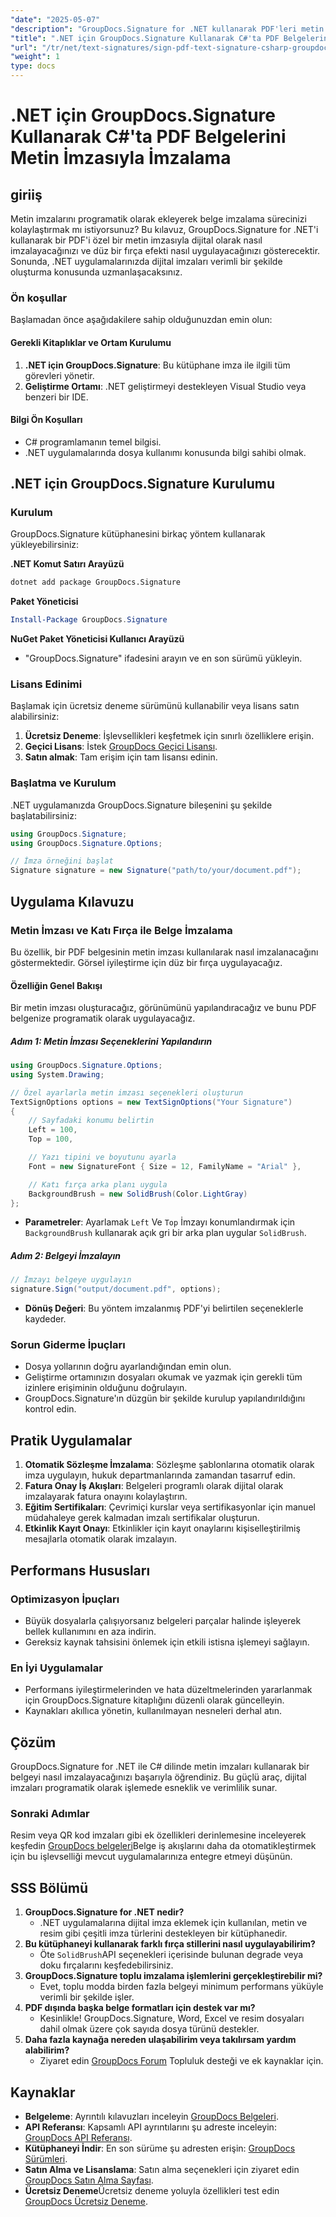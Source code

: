 ```yaml
---
"date": "2025-05-07"
"description": "GroupDocs.Signature for .NET kullanarak PDF'leri metin imzalarıyla dijital olarak nasıl imzalayacağınızı öğrenin. Belge imzalama sürecinizi verimli bir şekilde otomatikleştirin."
"title": ".NET için GroupDocs.Signature Kullanarak C#'ta PDF Belgelerini Metin İmzasıyla İmzalama"
"url": "/tr/net/text-signatures/sign-pdf-text-signature-csharp-groupdocs/"
"weight": 1
type: docs
---
```

# .NET için GroupDocs.Signature Kullanarak C#'ta PDF Belgelerini Metin İmzasıyla İmzalama

## giriiş

Metin imzalarını programatik olarak ekleyerek belge imzalama sürecinizi kolaylaştırmak mı istiyorsunuz? Bu kılavuz, GroupDocs.Signature for .NET'i kullanarak bir PDF'i özel bir metin imzasıyla dijital olarak nasıl imzalayacağınızı ve düz bir fırça efekti nasıl uygulayacağınızı gösterecektir. Sonunda, .NET uygulamalarınızda dijital imzaları verimli bir şekilde oluşturma konusunda uzmanlaşacaksınız.

### Ön koşullar
Başlamadan önce aşağıdakilere sahip olduğunuzdan emin olun:

#### Gerekli Kitaplıklar ve Ortam Kurulumu
1. **.NET için GroupDocs.Signature**: Bu kütüphane imza ile ilgili tüm görevleri yönetir.
2. **Geliştirme Ortamı**: .NET geliştirmeyi destekleyen Visual Studio veya benzeri bir IDE.

#### Bilgi Ön Koşulları
- C# programlamanın temel bilgisi.
- .NET uygulamalarında dosya kullanımı konusunda bilgi sahibi olmak.

## .NET için GroupDocs.Signature Kurulumu

### Kurulum
GroupDocs.Signature kütüphanesini birkaç yöntem kullanarak yükleyebilirsiniz:

**.NET Komut Satırı Arayüzü**
```bash
dotnet add package GroupDocs.Signature
```

**Paket Yöneticisi**
```powershell
Install-Package GroupDocs.Signature
```

**NuGet Paket Yöneticisi Kullanıcı Arayüzü**
- "GroupDocs.Signature" ifadesini arayın ve en son sürümü yükleyin.

### Lisans Edinimi
Başlamak için ücretsiz deneme sürümünü kullanabilir veya lisans satın alabilirsiniz:
1. **Ücretsiz Deneme**: İşlevsellikleri keşfetmek için sınırlı özelliklere erişin.
2. **Geçici Lisans**: İstek [GroupDocs Geçici Lisansı](https://purchase.groupdocs.com/temporary-license/).
3. **Satın almak**: Tam erişim için tam lisansı edinin.

### Başlatma ve Kurulum
.NET uygulamanızda GroupDocs.Signature bileşenini şu şekilde başlatabilirsiniz:

```csharp
using GroupDocs.Signature;
using GroupDocs.Signature.Options;

// İmza örneğini başlat
Signature signature = new Signature("path/to/your/document.pdf");
```

## Uygulama Kılavuzu

### Metin İmzası ve Katı Fırça ile Belge İmzalama
Bu özellik, bir PDF belgesinin metin imzası kullanılarak nasıl imzalanacağını göstermektedir. Görsel iyileştirme için düz bir fırça uygulayacağız.

#### Özelliğin Genel Bakışı
Bir metin imzası oluşturacağız, görünümünü yapılandıracağız ve bunu PDF belgenize programatik olarak uygulayacağız.

##### Adım 1: Metin İmzası Seçeneklerini Yapılandırın
```csharp
using GroupDocs.Signature.Options;
using System.Drawing;

// Özel ayarlarla metin imzası seçenekleri oluşturun
TextSignOptions options = new TextSignOptions("Your Signature")
{
    // Sayfadaki konumu belirtin
    Left = 100,
    Top = 100,

    // Yazı tipini ve boyutunu ayarla
    Font = new SignatureFont { Size = 12, FamilyName = "Arial" },

    // Katı fırça arka planı uygula
    BackgroundBrush = new SolidBrush(Color.LightGray)
};
```
- **Parametreler**: Ayarlamak `Left` Ve `Top` İmzayı konumlandırmak için `BackgroundBrush` kullanarak açık gri bir arka plan uygular `SolidBrush`.

##### Adım 2: Belgeyi İmzalayın
```csharp
// İmzayı belgeye uygulayın
signature.Sign("output/document.pdf", options);
```
- **Dönüş Değeri**: Bu yöntem imzalanmış PDF'yi belirtilen seçeneklerle kaydeder.

### Sorun Giderme İpuçları
- Dosya yollarının doğru ayarlandığından emin olun.
- Geliştirme ortamınızın dosyaları okumak ve yazmak için gerekli tüm izinlere erişiminin olduğunu doğrulayın.
- GroupDocs.Signature'ın düzgün bir şekilde kurulup yapılandırıldığını kontrol edin.

## Pratik Uygulamalar
1. **Otomatik Sözleşme İmzalama**: Sözleşme şablonlarına otomatik olarak imza uygulayın, hukuk departmanlarında zamandan tasarruf edin.
2. **Fatura Onay İş Akışları**: Belgeleri programlı olarak dijital olarak imzalayarak fatura onayını kolaylaştırın.
3. **Eğitim Sertifikaları**: Çevrimiçi kurslar veya sertifikasyonlar için manuel müdahaleye gerek kalmadan imzalı sertifikalar oluşturun.
4. **Etkinlik Kayıt Onayı**: Etkinlikler için kayıt onaylarını kişiselleştirilmiş mesajlarla otomatik olarak imzalayın.

## Performans Hususları
### Optimizasyon İpuçları
- Büyük dosyalarla çalışıyorsanız belgeleri parçalar halinde işleyerek bellek kullanımını en aza indirin.
- Gereksiz kaynak tahsisini önlemek için etkili istisna işlemeyi sağlayın.

### En İyi Uygulamalar
- Performans iyileştirmelerinden ve hata düzeltmelerinden yararlanmak için GroupDocs.Signature kitaplığını düzenli olarak güncelleyin.
- Kaynakları akıllıca yönetin, kullanılmayan nesneleri derhal atın.

## Çözüm
GroupDocs.Signature for .NET ile C# dilinde metin imzaları kullanarak bir belgeyi nasıl imzalayacağınızı başarıyla öğrendiniz. Bu güçlü araç, dijital imzaları programatik olarak işlemede esneklik ve verimlilik sunar.

### Sonraki Adımlar
Resim veya QR kod imzaları gibi ek özellikleri derinlemesine inceleyerek keşfedin [GroupDocs belgeleri](https://docs.groupdocs.com/signature/net/)Belge iş akışlarını daha da otomatikleştirmek için bu işlevselliği mevcut uygulamalarınıza entegre etmeyi düşünün.

## SSS Bölümü
1. **GroupDocs.Signature for .NET nedir?**
   - .NET uygulamalarına dijital imza eklemek için kullanılan, metin ve resim gibi çeşitli imza türlerini destekleyen bir kütüphanedir.
2. **Bu kütüphaneyi kullanarak farklı fırça stillerini nasıl uygulayabilirim?**
   - Öte `SolidBrush`API seçenekleri içerisinde bulunan degrade veya doku fırçalarını keşfedebilirsiniz.
3. **GroupDocs.Signature toplu imzalama işlemlerini gerçekleştirebilir mi?**
   - Evet, toplu modda birden fazla belgeyi minimum performans yüküyle verimli bir şekilde işler.
4. **PDF dışında başka belge formatları için destek var mı?**
   - Kesinlikle! GroupDocs.Signature, Word, Excel ve resim dosyaları dahil olmak üzere çok sayıda dosya türünü destekler.
5. **Daha fazla kaynağa nereden ulaşabilirim veya takılırsam yardım alabilirim?**
   - Ziyaret edin [GroupDocs Forum](https://forum.groupdocs.com/c/signature/) Topluluk desteği ve ek kaynaklar için.

## Kaynaklar
- **Belgeleme**: Ayrıntılı kılavuzları inceleyin [GroupDocs Belgeleri](https://docs.groupdocs.com/signature/net/).
- **API Referansı**: Kapsamlı API ayrıntılarını şu adreste inceleyin: [GroupDocs API Referansı](https://reference.groupdocs.com/signature/net/).
- **Kütüphaneyi İndir**: En son sürüme şu adresten erişin: [GroupDocs Sürümleri](https://releases.groupdocs.com/signature/net/).
- **Satın Alma ve Lisanslama**: Satın alma seçenekleri için ziyaret edin [GroupDocs Satın Alma Sayfası](https://purchase.groupdocs.com/buy).
- **Ücretsiz Deneme**Ücretsiz deneme yoluyla özellikleri test edin [GroupDocs Ücretsiz Deneme](https://releases.groupdocs.com/signature/net/).